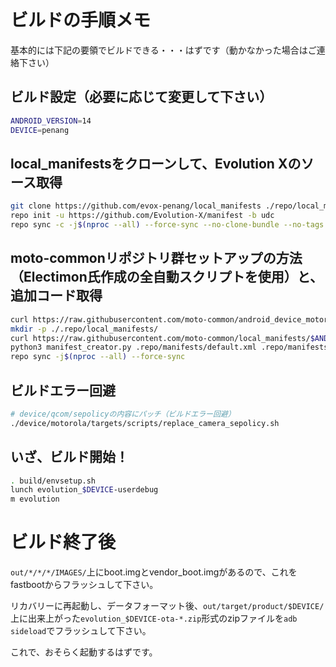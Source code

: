# ビルドの手順メモ

基本的には下記の要領でビルドできる・・・はずです（動かなかった場合はご連絡下さい）


## ビルド設定（必要に応じて変更して下さい）

```bash
ANDROID_VERSION=14
DEVICE=penang
```

## local_manifestsをクローンして、Evolution Xのソース取得

```bash
git clone https://github.com/evox-penang/local_manifests ./repo/local_manifests
repo init -u https://github.com/Evolution-X/manifest -b udc
repo sync -c -j$(nproc --all) --force-sync --no-clone-bundle --no-tags
```

## moto-commonリポジトリ群セットアップの方法（Electimon氏作成の全自動スクリプトを使用）と、追加コード取得

```bash
curl https://raw.githubusercontent.com/moto-common/android_device_motorola_targets/master/scripts/manifest_creator.py > ./manifest_creator.py
mkdir -p ./.repo/local_manifests/
curl https://raw.githubusercontent.com/moto-common/local_manifests/$ANDROID_VERSION/moto-common.xml > ./.repo/local_manifests/moto-common.xml
python3 manifest_creator.py .repo/manifests/default.xml .repo/manifests/*.xml .repo/local_manifests/moto-common.xml .repo/local_manifests/a-remove.xml
repo sync -j$(nproc --all) --force-sync
```

## ビルドエラー回避

```bash
# device/qcom/sepolicyの内容にパッチ（ビルドエラー回避）
./device/motorola/targets/scripts/replace_camera_sepolicy.sh
```

## いざ、ビルド開始！

```bash
. build/envsetup.sh
lunch evolution_$DEVICE-userdebug
m evolution
```

# ビルド終了後

`out/*/*/*/IMAGES/`上にboot.imgとvendor_boot.imgがあるので、これをfastbootからフラッシュして下さい。

リカバリーに再起動し、データフォーマット後、`out/target/product/$DEVICE/`上に出来上がった`evolution_$DEVICE-ota-*.zip`形式のzipファイルを`adb sideload`でフラッシュして下さい。

これで、おそらく起動するはずです。
